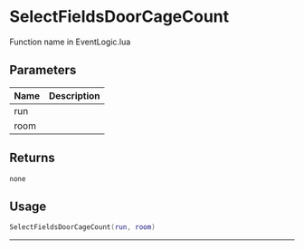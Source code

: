 # SelectFieldsDoorCageCount

Function name in EventLogic.lua

## Parameters

| Name | Description |
| ---- | ----------- |
| run  |             |
| room |             |

## Returns

`none`

## Usage

```lua
SelectFieldsDoorCageCount(run, room)
```

---
